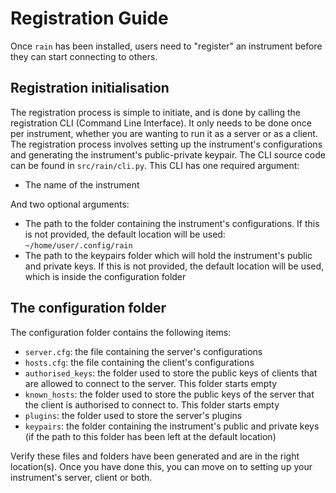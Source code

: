 # Registration Guide

Once `rain` has been installed, users need to "register" an instrument before they can start connecting to others.

## Registration initialisation

The registration process is simple to initiate, and is done by calling the registration CLI (Command Line Interface).
It only needs to be done once per instrument, whether you are wanting to run it as a server or as a client.
The registration process involves setting up the instrument's configurations and generating the instrument's public-private keypair.
The CLI source code can be found in `src/rain/cli.py`.
This CLI has one required argument:

- The name of the instrument

And two optional arguments:

- The path to the folder containing the instrument's configurations. If this is not provided, the default location will be used: `~/home/user/.config/rain`
- The path to the keypairs folder which will hold the instrument's public and private keys. If this is not provided, the default location will be used, which is inside the configuration folder

## The configuration folder

The configuration folder contains the following items:

- `server.cfg`: the file containing the server's configurations
- `hosts.cfg`: the file containing the client's configurations
- `authorised_keys`: the folder used to store the public keys of clients that are allowed to connect to the server. This folder starts empty
- `known_hosts`: the folder used to store the public keys of the server that the client is authorised to connect to. This folder starts empty
- `plugins`: the folder used to store the server's plugins
- `keypairs`: the folder containing the instrument's public and private keys (if the path to this folder has been left at the default location)

Verify these files and folders have been generated and are in the right location(s).
Once you have done this, you can move on to setting up your instrument's server, client or both.
<!-- Add links to relevant files -->
